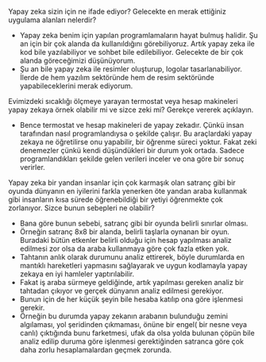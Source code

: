 Yapay zeka sizin için ne ifade ediyor? Gelecekte en merak ettiğiniz uygulama alanları nelerdir? 

- Yapay zeka benim için yapılan programlamaların hayat bulmuş halidir. Şu an için bir çok alanda da kullanıldığını görebiliyoruz. Artık yapay zeka ile kod bile yazılabiliyor ve sohbet bile edilebiliyor. Gelecekte de bir çok alanda göreceğimizi düşünüyorum.
- Şu an bile yapay zeka ile resimler oluşturup, logolar tasarlanabiliyor. İlerde de hem yazılım sektöründe hem de resim sektöründe yapabileceklerini merak ediyorum.

Evimizdeki sıcaklığı ölçmeye yarayan termostat veya hesap makineleri yapay zekaya örnek olabilir mi ve sizce zeki mi? Gerekçe vererek açıklayın. 

- Bence termostat ve hesap makineleri de yapay zekadır. Çünkü insan tarafından nasıl programlandıysa o şekilde çalışır. Bu araçlardaki yapay zekaya ne öğretilirse onu yapabilir, bir öğrenme süreci yoktur. Fakat zeki denemezler çünkü kendi düşündükleri bir durum yok ortada. Sadece programlandıkları şekilde gelen verileri inceler ve ona göre bir sonuç verirler.

Yapay zeka bir yandan insanlar için çok karmaşık olan satranç gibi bir oyunda dünyanın en iyilerini farkla yenerken öte yandan araba kullanmak gibi insanların kısa sürede öğrenebildiği bir yetiyi öğrenmekte çok zorlanıyor. Sizce bunun sebepleri ne olabilir?

- Bana göre bunun sebebi, satranç gibi bir oyunda belirli sınırlar olması. 
- Örneğin satranç 8x8 bir alanda, belirli taşlarla oynanan bir oyun. Buradaki bütün etkenler belirli olduğu için hesap yapılması analiz edilmesi zor olsa da araba kullanmaya göre çok fazla etken yok.
- Tahtanın anlık olarak durumunu analiz ettirerek, böyle durumlarda en mantıklı hareketleri yapmasını sağlayarak ve uygun kodlamayla yapay zekaya en iyi hamleler yaptırılabilir.
- Fakat iş araba sürmeye geldiğinde, artık yapılması gereken analiz bir tahtadan çıkıyor ve gerçek dünyanın analiz edilmesi gerekiyor.
- Bunun için de her küçük şeyin bile hesaba katılıp ona göre işlenmesi gerekir.
- Örneğin bu durumda yapay zekanın arabanın bulunduğu zemini algılaması, yol şeridinden çıkmaması, önüne bir engel( bir nesne veya canlı) çıktığında bunu farketmesi, ufak da olsa yolda bulunan çöpün bile analiz edilip duruma göre işlenmesi gerektiğinden satranca göre çok daha zorlu hesaplamalardan geçmek zorunda.
